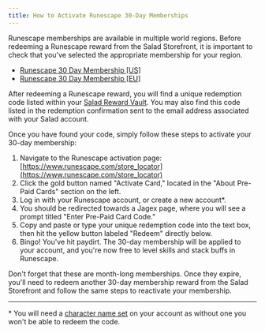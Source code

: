 ```yaml
---
title: How to Activate Runescape 30-Day Memberships
---
```


Runescape memberships are available in multiple world regions. Before redeeming a Runescape reward from the Salad
Storefront, it is important to check that you've selected the appropriate membership for your region.

- [Runescape 30 Day Membership \[US\]](https://salad.com/store/Rewards/020bb576-49ab-459c-98f5-6806dfa29056)
- [Runescape 30 Day Membership \[EU\]](https://salad.com/store/Rewards/da77ec96-a254-490a-a6ef-3396307ba31e)

After redeeming a Runescape reward, you will find a unique redemption code listed within your
[Salad Reward Vault](/docs/guides/using-the-salad-app/125-where-to-find-your-reward-redemption-code). You may also find
this code listed in the redemption confirmation sent to the email address associated with your Salad account.

Once you have found your code, simply follow these steps to activate your 30-day membership:

1. Navigate to the Runescape activation page:
   [https://www.runescape.com/store_locator](https://www.runescape.com/store_locator)
2. Click the gold button named "Activate Card," located in the "About Pre-Paid Cards" section on the left.
3. Log in with your Runescape account, or create a new account\*.
4. You should be redirected towards a Jagex page, where you will see a prompt titled "Enter Pre-Paid Card Code."
5. Copy and paste or type your unique redemption code into the text box, then hit the yellow button labeled "Redeem"
   directly below.
6. Bingo! You've hit paydirt. The 30-day membership will be applied to your account, and you're now free to level skills
   and stack buffs in Runescape.

Don't forget that these are month-long memberships. Once they expire, you'll need to redeem another 30-day membership
reward from the Salad Storefront and follow the same steps to reactivate your membership.

---

\* You will need a [character name set](https://support.runescape.com/hc/en-gb/articles/206519409) on your account as
without one you won't be able to redeem the code.
